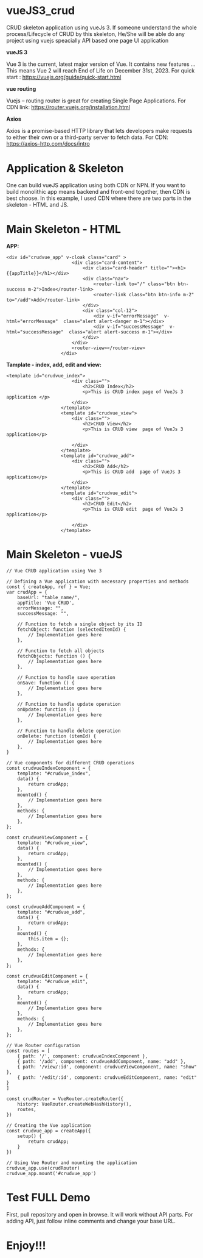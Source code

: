 # vueJS3_crud
CRUD skeleton application using vueJs 3. If someone understand the whole process/Lifecycle of CRUD by this skeleton, He/She will be able do any project using vuejs speacially API based one page UI application 

**vueJS 3**

Vue 3 is the current, latest major version of Vue. It contains new features ... This means Vue 2 will reach End of Life on December 31st, 2023. For quick start : https://vuejs.org/guide/quick-start.html

**vue routing**

Vuejs – routing router is great for creating Single Page Applications. For CDN link: https://router.vuejs.org/installation.html

**Axios**

Axios is a promise-based HTTP library that lets developers make requests to either their own or a third-party server to fetch data. For CDN: https://axios-http.com/docs/intro

# Application & Skeleton

One can build vueJS application using both CDN or NPN. If you want to build monolithic app means backend and front-end together, then CDN is best choose. In this example, I used CDN where 
there are two parts in the skeleton - HTML and JS. 

# Main Skeleton - HTML

**APP:**

```
<div id="crudvue_app" v-cloak class="card" >  
                        <div class="card-content">
                            <div class="card-header" title=""><h1>{{appTitle}}</h1></div>
                            <div class="nav">
                                <router-link to="/" class="btn btn-success m-2">Index</router-link> 
                                <router-link class="btn btn-info m-2" to="/add">Add</router-link>
                            </div>
                            <div class="col-12"> 
                                <div v-if="errorMessage"  v-html="errorMessage"  class="alert alert-danger m-1"></div>
                                <div v-if="successMessage"  v-html="successMessage"  class="alert alert-success m-1"></div> 
                            </div>
                        </div> 
                        <router-view></router-view>
                    </div>
```

**Tamplate - index, add, edit and view:**

```
<template id="crudvue_index">
                        <div class="">
                            <h2>CRUD Index</h2>
                            <p>This is CRUD index page of VueJs 3 application </p> 
                        </div>
                    </template>
                    <template id="crudvue_view">
                        <div class="">
                            <h2>CRUD View</h2>
                            <p>This is CRUD view  page of VueJs 3 application</p> 
                            
                        </div>
                    </template>
                    <template id="crudvue_add">
                        <div class="">
                            <h2>CRUD Add</h2>
                            <p>This is CRUD add  page of VueJs 3 application</p> 
                        </div>
                    </template>
                    <template id="crudvue_edit">
                        <div class="">
                            <h2>CRUD Edit</h2>
                            <p>This is CRUD edit  page of VueJs 3 application</p> 
                           
                        </div>
                    </template>
```
# Main Skeleton - vueJS
```
// Vue CRUD application using Vue 3

// Defining a Vue application with necessary properties and methods
const { createApp, ref } = Vue;
var crudApp = {
    baseUrl: "table_name/",
    appTitle: 'Vue CRUD',
    errorMessage: "",
    successMessage: "",

    // Function to fetch a single object by its ID
    fetchObject: function (selectedItemId) {
        // Implementation goes here
    },

    // Function to fetch all objects
    fetchObjects: function () {
        // Implementation goes here
    },

    // Function to handle save operation
    onSave: function () {
        // Implementation goes here
    },

    // Function to handle update operation
    onUpdate: function () {
        // Implementation goes here
    },

    // Function to handle delete operation
    onDelete: function (itemId) {
        // Implementation goes here
    },
}

// Vue components for different CRUD operations
const crudvueIndexComponent = {
    template: "#crudvue_index",
    data() {
        return crudApp;
    },
    mounted() {
        // Implementation goes here
    },
    methods: {
        // Implementation goes here
    },
};

const crudvueViewComponent = {
    template: "#crudvue_view",
    data() {
        return crudApp;
    },
    mounted() {
        // Implementation goes here
    },
    methods: {
        // Implementation goes here
    },
};

const crudvueAddComponent = {
    template: "#crudvue_add",
    data() {
        return crudApp;
    },
    mounted() {
        this.item = {};
    },
    methods: {
        // Implementation goes here
    },
};

const crudvueEditComponent = {
    template: "#crudvue_edit",
    data() {
        return crudApp;
    },
    mounted() {
        // Implementation goes here
    },
    methods: {
        // Implementation goes here
    },
};

// Vue Router configuration
const routes = [
    { path: '/', component: crudvueIndexComponent },
    { path: '/add', component: crudvueAddComponent, name: "add" },
    { path: '/view/:id', component: crudvueViewComponent, name: "show" },
    { path: '/edit/:id', component: crudvueEditComponent, name: "edit" }
]

const crudRouter = VueRouter.createRouter({
    history: VueRouter.createWebHashHistory(),
    routes,
})

// Creating the Vue application
const crudvue_app = createApp({
    setup() {
        return crudApp;
    }
})

// Using Vue Router and mounting the application
crudvue_app.use(crudRouter)
crudvue_app.mount('#crudvue_app')

```
# Test FULL Demo 
First,  pull repository and open in browse. It will work without API parts. For adding API, just follow inline comments and change your base URL. 

# Enjoy!!! 


